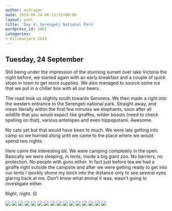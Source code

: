 ```yaml
---
author: mcdragon
date: 2019-09-24 06:15:51+00:00
layout: post
title: 'Day 4: Serengeti National Park'
wordpress_id: 3801
categories:
- Kilimanjaro 2019
---
```



## Tuesday, 24 September
Still being under the impression of the stunning sunset over lake Victoria the night before, we started again with an early breakfast and a couple of quick stops in town to get more supplies. We also managed to source some ice that we put in a chiller box with all our beers.

The road took us slightly south towards Seronera. We then made a right into the western entrance to the Serengeti national park. Straight away, and mean literally within the first few minutes we elephants, soon after all wildlife that you would expect like giraffes, wilder beasts (need to check spelling on that), various antelopes and even hippopotami. Awesome. 

No cats yet but that would have been to much. We were late getting into camp so we hurried along until we came to the place where we would spend two nights.

Here came the interesting bit. We were camping completely in the open. Basically we were sleeping, in tents, inside a big giant zoo. No barriers, no protection. No people with guns either. In fact just before tea we had a giraffe right outside the campsite and after we were getting ready to get into our tents I quickly shone my torch into the distance only to see several eyes glaring back at me. Don't know what animal it was, wasn't going to investigate either. 

Night, night. 😲

![](https://img.mcdowell.si/2019/10/IMG_3048.resized.jpg)
![](https://img.mcdowell.si/2019/10/IMG_3039.resized.jpg)
![](https://img.mcdowell.si/2019/10/IMG_3024.resized.jpg)
![](https://img.mcdowell.si/2019/10/IMG_3033.resized.jpg)
![](https://img.mcdowell.si/2019/10/IMG_3012.resized.jpg)
![](https://img.mcdowell.si/2019/10/IMG_3022.resized.jpg)
![](https://img.mcdowell.si/2019/10/IMG_3007.resized.jpg)
![](https://img.mcdowell.si/2019/10/IMG_3004.resized.jpg)
![](https://img.mcdowell.si/2019/10/IMG_3002.resized.jpg)
![](https://img.mcdowell.si/2019/10/IMG_2994.resized.jpg)
![](https://img.mcdowell.si/2019/10/IMG_2989.resized.jpg)
![](https://img.mcdowell.si/2019/10/IMG_2988.resized.jpg)
![](https://img.mcdowell.si/2019/10/2019-09-24-16.42.26.resized.jpg)
![](https://img.mcdowell.si/2019/10/2019-09-24-18.08.58.resized.jpg)
![](https://img.mcdowell.si/2019/10/2019-09-24-10.26.02.resized.jpg)
![](https://img.mcdowell.si/2019/10/2019-09-24-12.04.08.resized.jpg)


